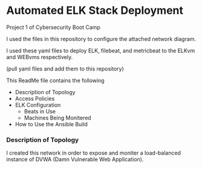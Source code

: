 # Automated ELK Stack Deployment
Project 1 of Cybersecurity Boot Camp

I used the files in this repository to configure the attached network diagram.

I used these yaml files to deploy ELK, filebeat, and metricbeat to the ELKvm and WEBvms respectively.

(pull yaml files and add them to this repository)

This ReadMe file contains the following
- Description of Topology
- Access Policies
- ELK Configuration 
  - Beats in Use
  - Machines Being Monitered
- How to Use the Ansible Build


### Description of Topology

I created this network in order to expose and moniter a load-balanced instance of DVWA (Damn Vulnerable Web Application).
